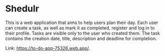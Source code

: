 # Shedulr
This is a web application that aims to help users plan their day. Each user can create a task, as well as mark it as completed, register and log in to their profile. Tasks are visible only to the user who created them. The task contains the creation date, title, description and deadline for completion.

Link: https://to-do-app-75326.web.app/.
